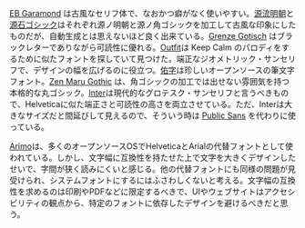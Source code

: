 [EB Garamond](https://fonts.google.com/specimen/EB+Garamond) は古風なセリフ体で、なおかつ癖がなく使いやすい。[源流明朝](https://github.com/ButTaiwan/genryu-font)と[源石ゴシック](https://github.com/ButTaiwan/genseki-font)はそれぞれ源ノ明朝と源ノ角ゴシックを加工して古風な印象にしたものだが、自動生成とは思えないほど良く出来ている。[Grenze Gotisch](https://fonts.google.com/specimen/Grenze+Gotisch) はブラックレターでありながら可読性に優れる。[Outfit](https://github.com/Outfitio/Outfit-Fonts)は Keep Calm のパロディをするために似たフォントを探していて見つけた。端正なジオメトリック・サンセリフで、デザインの幅を広げるのに役立つ。[佑字](https://github.com/Kinutafontfactory/Yuji)は珍しいオープンソースの筆文字フォント。[Zen Maru Gothic](https://fonts.google.com/specimen/Zen+Maru+Gothic) は、角ゴシックの加工では出せない雰囲気を持つ本格的な丸ゴシック。[Inter](https://github.com/rsms/inter)は現代的なグロテスク・サンセリフと言うべきもので、Helveticaに似た端正さと可読性の高さを両立させている。ただ、Interは大きなサイズだと間延びして見えるので、そういう時は [Public Sans](https://github.com/uswds/public-sans) を代わりに使っている。

[Arimo](https://fonts.google.com/specimen/Arimo)は、多くのオープンソースOSでHelveticaとArialの代替フォントとして使われている。しかし、文字幅に互換性を持たせた上で文字を大きくデザインしたせいで、字間が狭く読みにくいと感じる。他の代替フォントにも同様の問題が見受けられ、システムフォントにするにはふさわしくないと考える。文字幅の互換性を求めるのは印刷やPDFなどに限定するべきで、UIやウェブサイトはアクセシビリティの観点から、特定のフォントに依存したデザインを避けるべきだと思う。
